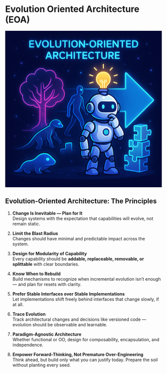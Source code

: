 # Evolution Oriented Architecture (EOA)

![Evolution Oriented Architecture illustration](./evolution-oriented-architecture.png)

## Evolution-Oriented Architecture: The Principles

1. **Change Is Inevitable — Plan for It**  
   Design systems with the expectation that capabilities will evolve, not remain static.

2. **Limit the Blast Radius**  
   Changes should have minimal and predictable impact across the system.

3. **Design for Modularity of Capability**  
   Every capability should be **addable, replaceable, removable, or splittable** with clear boundaries.

4. **Know When to Rebuild**  
   Build mechanisms to recognize when incremental evolution isn’t enough — and plan for resets with clarity.

5. **Prefer Stable Interfaces over Stable Implementations**  
   Let implementations shift freely behind interfaces that change slowly, if at all.

6. **Trace Evolution**  
   Track architectural changes and decisions like versioned code — evolution should be observable and learnable.

7. **Paradigm-Agnostic Architecture**  
   Whether functional or OO, design for composability, encapsulation, and independence.

8. **Empower Forward-Thinking, Not Premature Over-Engineering**  
   Think ahead, but build only what you can justify today. Prepare the soil without planting every seed.
